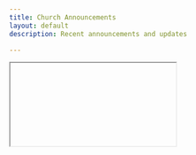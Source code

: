 ```yaml
---
title: Church Announcements
layout: default
description: Recent announcements and updates

---
```


<div class="container">
  <iframe id="last-post" src="" seamless="seamless" allowtransparency="true"></iframe>
</div>

  <script language="javascript"
    src="//outlook.us10.list-manage.com/generate-js/?u=12a6ecea8fbc1ad37a233cac1&fid=17501&show=1"
    type="text/javascript"></script>

  <script>
    let placeholder = document.getElementById("last-post");
    var last_url = document.links[document.links.length - 1].href;
    last_url = last_url.replace("http", "https").replace("httpss", "https")
    placeholder.src = last_url;

    var content_height = window.innerHeight;
    var weight = .80;
    placeholder.height = content_height * weight;

  </script>


